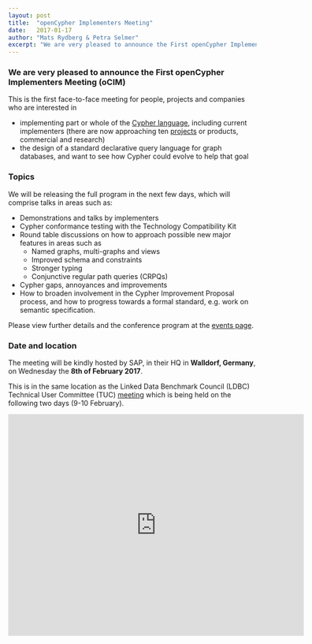 ```yaml
---
layout: post
title:  "openCypher Implementers Meeting"
date:   2017-01-17
author: "Mats Rydberg & Petra Selmer"
excerpt: "We are very pleased to announce the First openCypher Implementers Meeting (oCIM). This is the first face-to-face meeting for people, projects and companies who are interested in implementing part or whole of the Cypher language, and/or who have an interest in the design of a standard declarative query language for graph databases and want to see how Cypher could evolve to help that goal."
---
```

### We are very pleased to announce the First openCypher Implementers Meeting (oCIM)

This is the first face-to-face meeting for people, projects and companies who are interested in

* implementing part or whole of the [Cypher language](https://neo4j.com/developer/cypher/), including current implementers (there are now approaching ten [projects](http://opencypher.org/projects) or products, commercial and research)
* the design of a standard declarative query language for graph databases, and want to see how Cypher could evolve to help that goal

### Topics

We will be releasing the full program in the next few days, which will comprise talks in areas such as:

* Demonstrations and talks by implementers
* Cypher conformance testing with the Technology Compatibility Kit
* Round table discussions on how to approach possible new major features in areas such as
  * Named graphs, multi-graphs and views
  * Improved schema and constraints
  * Stronger typing
  * Conjunctive regular path queries (CRPQs)
* Cypher gaps, annoyances and improvements
* How to broaden involvement in the Cypher Improvement Proposal process, and how to progress towards a formal standard, e.g. work on semantic specification.

Please view further details and the conference program at the [events page](http://opencypher.org/event/2017/02/08/event-ocim1/).

### Date and location

The meeting will be kindly hosted by SAP, in their HQ in **Walldorf, Germany**, on Wednesday the **8th of February 2017**.

This is in the same location as the Linked Data Benchmark Council (LDBC) Technical User Committee (TUC) [meeting](http://wiki.ldbcouncil.org/pages/viewpage.action?pageId=59277315) which is being held on the following two days (9-10 February).

<iframe src="https://www.google.com/maps/embed?pb=!1m18!1m12!1m3!1d29336.84473704138!2d8.621031074089677!3d49.2952287640476!2m3!1f0!2f0!3f0!3m2!1i1024!2i768!4f13.1!3m3!1m2!1s0x4797beb395cc1e81%3A0x41ffd3c8d095280!2sWalldorf%2C+Germany!5e0!3m2!1sen!2sse!4v1484643797015" width="600" height="450" frameborder="0" style="border:0" allowfullscreen></iframe>
